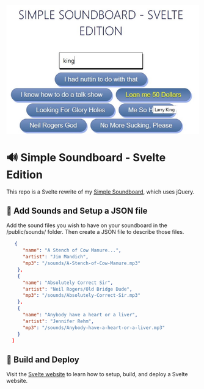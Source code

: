 ![Svelte Simple Soundboard](svelte-soundboard.jpg)

# 🔊 Simple Soundboard - Svelte Edition

This repo is a Svelte rewrite of my [Simple Soundboard](https://github.com/digitalcolony/Simple-Soundboard), which uses jQuery.

## 🎼 Add Sounds and Setup a JSON file

Add the sound files you wish to have on your soundboard in the /public/sounds/ folder. Then create a JSON file to describe those files.

```json
   {
      "name": "A Stench of Cow Manure...",
      "artist": "Jim Mandich",
      "mp3": "/sounds/A-Stench-of-Cow-Manure.mp3"
    },
    {
      "name": "Absolutely Correct Sir",
      "artist": "Neil Rogers/Old Bridge Dude",
      "mp3": "/sounds/Absolutely-Correct-Sir.mp3"
    },
    {
      "name": "Anybody have a heart or a liver",
      "artist": "Jennifer Rehm",
      "mp3": "/sounds/Anybody-have-a-heart-or-a-liver.mp3"
    }
  ]
```

## 🔨 Build and Deploy

Visit the [Svelte website](https://svelte.dev/) to learn how to setup, build, and deploy a Svelte website.
